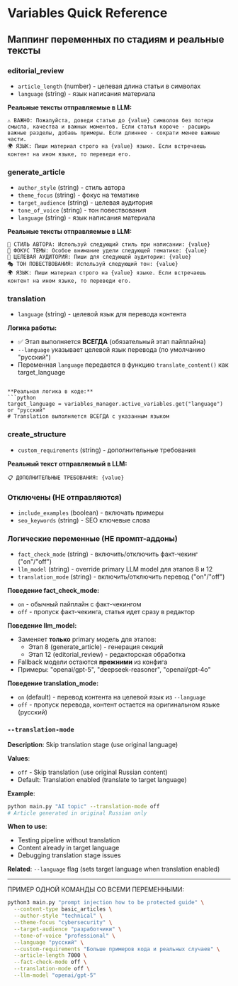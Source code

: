 # Variables Quick Reference

## Маппинг переменных по стадиям и реальные тексты

### editorial_review
- `article_length` (number) - целевая длина статьи в символах
- `language` (string) - язык написания материала

**Реальные тексты отправляемые в LLM:**
```
⚠️ ВАЖНО: Пожалуйста, доведи статью до {value} символов без потери смысла, качества и важных моментов. Если статья короче - расширь важные разделы, добавь примеры. Если длиннее - сократи менее важные части.
🌍 ЯЗЫК: Пиши материал строго на {value} языке. Если встречаешь контент на ином языке, то переведи его.
```

### generate_article
- `author_style` (string) - стиль автора
- `theme_focus` (string) - фокус на тематике
- `target_audience` (string) - целевая аудитория
- `tone_of_voice` (string) - тон повествования
- `language` (string) - язык написания материала

**Реальные тексты отправляемые в LLM:**
```
📝 СТИЛЬ АВТОРА: Используй следующий стиль при написании: {value}
🎯 ФОКУС ТЕМЫ: Особое внимание удели следующей тематике: {value}
👥 ЦЕЛЕВАЯ АУДИТОРИЯ: Пиши для следующей аудитории: {value}
🎭 ТОН ПОВЕСТВОВАНИЯ: Используй следующий тон: {value}
🌍 ЯЗЫК: Пиши материал строго на {value} языке. Если встречаешь контент на ином языке, то переведи его.
```

### translation
- `language` (string) - целевой язык для перевода контента

**Логика работы:**
- ✅ Этап выполняется **ВСЕГДА** (обязательный этап пайплайна)
- `--language` указывает целевой язык перевода (по умолчанию "русский")
- Переменная `language` передается в функцию `translate_content()` как target_language
```

**Реальная логика в коде:**
```python
target_language = variables_manager.active_variables.get("language") or "русский"
# Translation выполняется ВСЕГДА с указанным языком
```

### create_structure
- `custom_requirements` (string) - дополнительные требования

**Реальный текст отправляемый в LLM:**
```
📋 ДОПОЛНИТЕЛЬНЫЕ ТРЕБОВАНИЯ: {value}
```

### Отключены (НЕ отправляются)
- `include_examples` (boolean) - включать примеры
- `seo_keywords` (string) - SEO ключевые слова

### Логические переменные (НЕ промпт-аддоны)

- `fact_check_mode` (string) - включить/отключить факт-чекинг ("on"/"off")
- `llm_model` (string) - override primary LLM model для этапов 8 и 12
- `translation_mode` (string) - включить/отключить перевод ("on"/"off")

**Поведение fact_check_mode:**
- `on` - обычный пайплайн с факт-чекингом
- `off` - пропуск факт-чекинга, статья идет сразу в редактор

**Поведение llm_model:**
- Заменяет **только** primary модель для этапов:
  - Этап 8 (generate_article) - генерация секций
  - Этап 12 (editorial_review) - редакторская обработка
- Fallback модели остаются **прежними** из конфига
- Примеры: "openai/gpt-5", "deepseek-reasoner", "openai/gpt-4o"

**Поведение translation_mode:**
- `on` (default) - перевод контента на целевой язык из `--language`
- `off` - пропуск перевода, контент остается на оригинальном языке (русский)

### `--translation-mode`

**Description**: Skip translation stage (use original language)

**Values**:
- `off` - Skip translation (use original Russian content)
- Default: Translation enabled (translate to target language)

**Example**:
```bash
python main.py "AI topic" --translation-mode off
# Article generated in original Russian only
```

**When to use**:
- Testing pipeline without translation
- Content already in target language
- Debugging translation stage issues

**Related**: `--language` flag (sets target language when translation enabled)

---

ПРИМЕР ОДНОЙ КОМАНДЫ СО ВСЕМИ ПЕРЕМЕННЫМИ:
```bash
python3 main.py "prompt injection how to be protected guide" \
  --content-type basic_articles \
  --author-style "technical" \
  --theme-focus "cybersecurity" \
  --target-audience "разработчики" \
  --tone-of-voice "professional" \
  --language "русский" \
  --custom-requirements "Больше примеров кода и реальных случаев" \
  --article-length 7000 \
  --fact-check-mode off \
  --translation-mode off \
  --llm-model "openai/gpt-5"
```